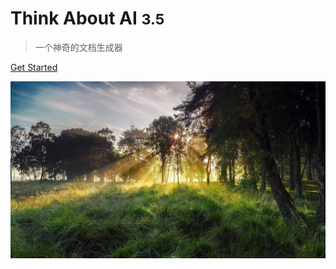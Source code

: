 <!-- _coverpage.md -->
# Think About AI <small>3.5</small>


>一个神奇的文档生成器

<!-- [GitHub](https://github.com/docsify/docsify) -->
[Get Started](README)

<!-- ![](logo.png) -->
![ ](/docs/7.png)

<!-- background color -->
